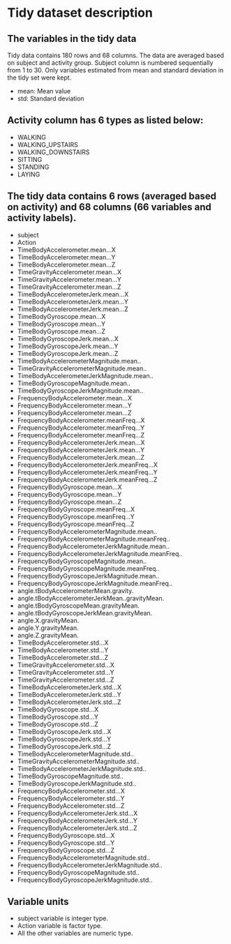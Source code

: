 # Tidy dataset description
## The variables in the tidy data
Tidy data contains 180 rows and 68 columns. The data are averaged based on subject and activity group.
Subject column is numbered sequentially from 1 to 30. Only variables estimated from mean and standard deviation in the tidy set were kept.
+ mean: Mean value
+ std: Standard deviation

## Activity column has 6 types as listed below:
+ WALKING
+ WALKING_UPSTAIRS
+ WALKING_DOWNSTAIRS
+ SITTING
+ STANDING
+ LAYING

## The tidy data contains 6 rows (averaged based on activity) and 68 columns (66 variables and activity labels).
+ subject
+ Action
+ TimeBodyAccelerometer.mean...X
+ TimeBodyAccelerometer.mean...Y
+ TimeBodyAccelerometer.mean...Z
+ TimeGravityAccelerometer.mean...X
+ TimeGravityAccelerometer.mean...Y
+ TimeGravityAccelerometer.mean...Z
+ TimeBodyAccelerometerJerk.mean...X
+ TimeBodyAccelerometerJerk.mean...Y
+ TimeBodyAccelerometerJerk.mean...Z
+ TimeBodyGyroscope.mean...X
+ TimeBodyGyroscope.mean...Y
+ TimeBodyGyroscope.mean...Z
+ TimeBodyGyroscopeJerk.mean...X
+ TimeBodyGyroscopeJerk.mean...Y
+ TimeBodyGyroscopeJerk.mean...Z
+ TimeBodyAccelerometerMagnitude.mean..
+ TimeGravityAccelerometerMagnitude.mean..
+ TimeBodyAccelerometerJerkMagnitude.mean..
+ TimeBodyGyroscopeMagnitude.mean..
+ TimeBodyGyroscopeJerkMagnitude.mean..
+ FrequencyBodyAccelerometer.mean...X
+ FrequencyBodyAccelerometer.mean...Y
+ FrequencyBodyAccelerometer.mean...Z
+ FrequencyBodyAccelerometer.meanFreq...X
+ FrequencyBodyAccelerometer.meanFreq...Y
+ FrequencyBodyAccelerometer.meanFreq...Z
+ FrequencyBodyAccelerometerJerk.mean...X
+ FrequencyBodyAccelerometerJerk.mean...Y
+ FrequencyBodyAccelerometerJerk.mean...Z
+ FrequencyBodyAccelerometerJerk.meanFreq...X
+ FrequencyBodyAccelerometerJerk.meanFreq...Y
+ FrequencyBodyAccelerometerJerk.meanFreq...Z
+ FrequencyBodyGyroscope.mean...X
+ FrequencyBodyGyroscope.mean...Y
+ FrequencyBodyGyroscope.mean...Z
+ FrequencyBodyGyroscope.meanFreq...X
+ FrequencyBodyGyroscope.meanFreq...Y
+ FrequencyBodyGyroscope.meanFreq...Z
+ FrequencyBodyAccelerometerMagnitude.mean..
+ FrequencyBodyAccelerometerMagnitude.meanFreq..
+ FrequencyBodyAccelerometerJerkMagnitude.mean..
+ FrequencyBodyAccelerometerJerkMagnitude.meanFreq..
+ FrequencyBodyGyroscopeMagnitude.mean..
+ FrequencyBodyGyroscopeMagnitude.meanFreq..
+ FrequencyBodyGyroscopeJerkMagnitude.mean..
+ FrequencyBodyGyroscopeJerkMagnitude.meanFreq..
+ angle.tBodyAccelerometerMean.gravity.
+ angle.tBodyAccelerometerJerkMean..gravityMean.
+ angle.tBodyGyroscopeMean.gravityMean.
+ angle.tBodyGyroscopeJerkMean.gravityMean.
+ angle.X.gravityMean.
+ angle.Y.gravityMean.
+ angle.Z.gravityMean.
+ TimeBodyAccelerometer.std...X
+ TimeBodyAccelerometer.std...Y
+ TimeBodyAccelerometer.std...Z
+ TimeGravityAccelerometer.std...X
+ TimeGravityAccelerometer.std...Y
+ TimeGravityAccelerometer.std...Z
+ TimeBodyAccelerometerJerk.std...X
+ TimeBodyAccelerometerJerk.std...Y
+ TimeBodyAccelerometerJerk.std...Z
+ TimeBodyGyroscope.std...X
+ TimeBodyGyroscope.std...Y
+ TimeBodyGyroscope.std...Z
+ TimeBodyGyroscopeJerk.std...X
+ TimeBodyGyroscopeJerk.std...Y
+ TimeBodyGyroscopeJerk.std...Z
+ TimeBodyAccelerometerMagnitude.std..
+ TimeGravityAccelerometerMagnitude.std..
+ TimeBodyAccelerometerJerkMagnitude.std..
+ TimeBodyGyroscopeMagnitude.std..
+ TimeBodyGyroscopeJerkMagnitude.std..
+ FrequencyBodyAccelerometer.std...X
+ FrequencyBodyAccelerometer.std...Y
+ FrequencyBodyAccelerometer.std...Z
+ FrequencyBodyAccelerometerJerk.std...X
+ FrequencyBodyAccelerometerJerk.std...Y
+ FrequencyBodyAccelerometerJerk.std...Z
+ FrequencyBodyGyroscope.std...X
+ FrequencyBodyGyroscope.std...Y
+ FrequencyBodyGyroscope.std...Z
+ FrequencyBodyAccelerometerMagnitude.std..
+ FrequencyBodyAccelerometerJerkMagnitude.std..
+ FrequencyBodyGyroscopeMagnitude.std..
+ FrequencyBodyGyroscopeJerkMagnitude.std..

## Variable units
+ subject variable is integer type. 
+ Action variable is factor type. 
+ All the other variables are numeric type.

